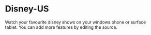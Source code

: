 Disney-US
=========

Watch your favourite disney shows on your windows phone or surface tablet.
You can add more features by editing the source.
